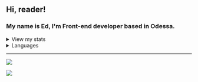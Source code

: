 ## Hi, reader! 

### My name is Ed, I'm Front-end developer based in Odessa.
<details>
  <summary>View my stats</summary>
  <img src="https://github-readme-stats.vercel.app/api?username=KramerEd&show_icons=true"/>
</details>

<details>
  <summary>Languages</summary>
  <img src="https://github-readme-stats.vercel.app/api/top-langs/?username=KramerEd&layout=compact)"/>
</details>
<hr>

 <div>
  <a href="https://t.me/kramer_eds"><img src="https://img.shields.io/badge/Telegram-blue?style=flat"/></a>
       
  <a href="mailto:kramer.ed.99@gmail.com"><img src="https://img.shields.io/badge/Email-green?style=flat"/></a>
 </div>

